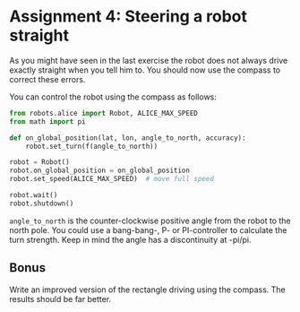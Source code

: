 # Assignment 4: Steering a robot straight

As you might have seen in the last exercise the robot does not always drive exactly straight when you tell him to. You should now use the compass to correct these errors.

You can control the robot using the compass as follows:

```python
from robots.alice import Robot, ALICE_MAX_SPEED
from math import pi

def on_global_position(lat, lon, angle_to_north, accuracy):
    robot.set_turn(f(angle_to_north))

robot = Robot()
robot.on_global_position = on_global_position
robot.set_speed(ALICE_MAX_SPEED)  # move full speed

robot.wait()
robot.shutdown()

```

`angle_to_north` is the counter-clockwise positive angle from the robot to the north pole.
You could use a bang-bang-, P- or PI-controller to calculate the turn strength.
Keep in mind the angle has a discontinuity at -pi/pi.


## Bonus

Write an improved version of the rectangle driving using the compass. The results should be far better.